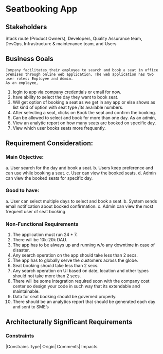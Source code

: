 # Seatbooking App
## Stakeholders
Stack route (Product Owners), Developers, Quality Assurance team, DevOps, Infrastructure & maintenance team, and Users
## Business Goals
	Company facilitates their employee to search and book a seat in office premises through online web application. The web application has two user roles: Employee and Admin. 
	As an employee,
1.	login to app via company credentials or email for now.
2.	have ability to select the day they want to book seat.
3.	Will get option of booking a seat as we get in any app or else shows as list kind of option with seat type /its available numbers.
4.	After selecting a seat, clicks on Book the seat and confirm the booking.
5.	Can be allowed to select and book for more than one day.
   As an admin,
1.	View an analytic report on how many seats are booked on specific day.
2.	View which user books seats more frequently.
## Requirement Consideration:
### Main Objective:
a.	User search for the day and book a seat. 
b.	Users keep preference and can use while booking a seat.
c.	User can view the booked seats.
d.	Admin can view the booked seats for specific day.

### Good to have:
a.	User can select multiple days to select and book a seat.
b.	System sends email notification about booked confirmation.
c.	Admin can view the most frequent user of seat booking.
### Non-Functional Requirements
1.	The application must run 24 * 7.
2.	There will be 10k-20k DAU.
3.	The app has to be always up and running w/o any downtime in case of disaster.
4.	Any search operation on the app should take less than 2 secs.
5.	The app has to globally serve the customers across the globe.
6.	Seat booking should take less than 2 secs.
7.	Any search operation on UI based on date, location and other types should not take more than 2 secs.
8.	There will be some integration required soon with the company cost center so design your code in such way that its extendable and maintainable.
9.	Data for seat booking should be governed properly.
10.	There should be an analytics report that should be generated each day and sent to SME’s
## Architecturally Significant Requirements
### Constraints
|Constrains	Type|	Origin|	Comments|	Impacts
